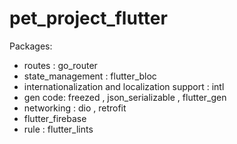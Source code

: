 # pet_project_flutter


Packages:
+ routes : go_router
+ state_management : flutter_bloc 
+ internationalization and localization support : intl
+ gen code: freezed , json_serializable , flutter_gen
+ networking : dio , retrofit
+ flutter_firebase
+ rule : flutter_lints
